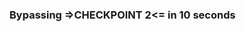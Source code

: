 <!-- Modify this according to your requirement -->
<h3>
Bypassing =>CHECKPOINT 2<= in <span id="countdown">10</span> seconds
</h3>
<!-- JavaScript part -->
<script type="text/javascript">

// Total seconds to wait
var seconds = 10;

function countdown() {
    seconds = seconds - 1;
    if (seconds < 0) {
        // Chnage your redirection link here
        window.location = "https://fluxteam.net/windows/checkpoint/check2.php";
    } else {
        // Update remaining seconds
        document.getElementById("countdown").innerHTML = seconds;
        // Count down using javascript
        window.setTimeout("countdown()", 1000);
    }
}

// Run countdown function
countdown();

</script>

